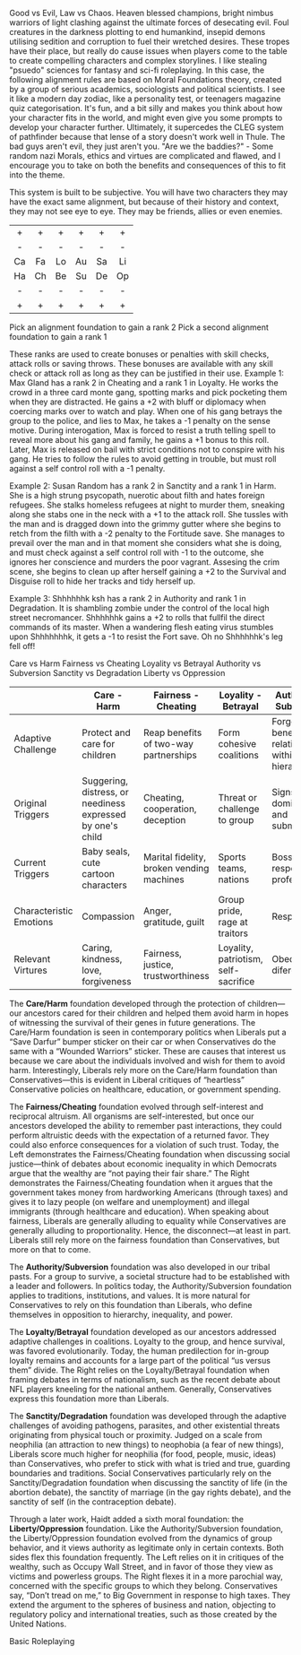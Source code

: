 Good vs Evil, Law vs Chaos. Heaven blessed champions, bright nimbus warriors of light clashing against the ultimate forces of desecating evil. Foul creatures in the darkness plotting to end humankind, insepid demons utilising sedition and corruption to fuel their wretched desires. These tropes have their place, but really do cause issues when players come to the table to create compelling characters and complex storylines.
I like stealing "psuedo" sciences for fantasy and sci-fi roleplaying. In this case, the following alignment rules are based on Moral Foundations theory, created by a group of serious academics, sociologists and political scientists. I see it like a modern day zodiac, like a personality test, or teenagers magazine quiz categorisation.
It's fun, and a bit silly and makes you think about how your character fits in the world, and might even give you some prompts to develop your character further.
Ultimately, it supercedes the CLEG system of pathfinder because that lense of a story doesn't work well in Thule. The bad guys aren't evil, they just aren't you. 
	"Are we the baddies?" - Some random nazi
Morals, ethics and virtues are complicated and flawed, and I encourage you to take on both the benefits and consequences of this to fit into the theme.

This system is built to be subjective. You will have two characters they may have the exact same alignment, but because of their history and context, they may not see eye to eye. They may be friends, allies or even enemies.


| | | | | | | 
|:-:|:-:|:-:|:-:|:-:|:-:|
|+|+|+|+|+|+| 
|-|-|-|-|-|-|
|Ca|Fa|Lo|Au|Sa|Li|
|Ha|Ch|Be|Su|De|Op|
|-|-|-|-|-|-|
|+|+|+|+|+|+| 

Pick an alignment foundation to gain a rank 2
Pick a second alignment foundation to gain a rank 1

These ranks are used to create bonuses or penalties with skill checks, attack rolls or saving throws.
These bonuses are available with any skill check or attack roll as long as they can be justified in their use.
Example 1:
	Max Gland has a rank 2 in Cheating and a rank 1 in Loyalty. He works the crowd in a three card monte gang, spotting marks and pick pocketing them when they are distracted. He gains a +2 with bluff or diplomacy when coercing marks over to watch and play. When one of his gang betrays the group to the police, and lies to Max, he takes a -1 penalty on the sense motive. During interogation, Max is forced to resist a truth telling spell to reveal more about his gang and family, he gains a +1 bonus to this roll. Later, Max is released on bail with strict conditions not to conspire with his gang. He tries to follow the rules to avoid getting in trouble, but must roll against a self control roll with a -1 penalty.

Example 2:
	Susan Random has a rank 2 in Sanctity and a rank 1 in Harm. She is a high strung psycopath, nuerotic about filth and hates foreign refugees. She stalks homeless refugees at night to murder them, sneaking along she stabs one in the neck with a +1 to the attack roll. She tussles with the man and is dragged down into the grimmy gutter where she begins to retch from the filth with a -2 penalty to the Fortitude save. She manages to prevail over the man and in that moment she considers what she is doing, and must check against a self control roll with -1 to the outcome, she ignores her conscience and murders the poor vagrant. Assesing the crim scene, she begins to clean up after herself gaining a +2 to the Survival and Disguise roll to hide her tracks and tidy herself up.

Example 3:
	Shhhhhhk ksh has a rank 2 in Authority and rank 1 in Degradation. It is shambling zombie under the  control of the local high street necromancer. Shhhhhhk gains a +2 to rolls that fullfil the direct commands of its master. When a wandering flesh eating virus stumbles upon Shhhhhhhk, it gets a -1 to resist the Fort save. Oh no Shhhhhhk's leg fell off!

Care vs Harm
Fairness vs Cheating
Loyality vs Betrayal
Authority vs Subversion
Sanctity vs Degradation
Liberty vs Oppression

| |Care - Harm|Fairness - Cheating|Loyality - Betrayal|Authority - Subversion|Sanctity - Degradation|Liberty - Oppression|
|--|---|---|---|---|---|---|
|Adaptive Challenge|Protect and care for children|Reap benefits of two-way partnerships|Form cohesive coalitions|Forge beneficial relationships within hierachies|Avoid contamination|Maintain personal autonomy|
|Original Triggers|Suggering, distress, or neediness expressed by one's child|Cheating, cooperation, deception|Threat or challenge to group|Signs of dominance and submission|Waste products,diseased people|Subjegation, imprisonment, rights |
|Current Triggers|Baby seals, cute cartoon characters|Marital fidelity, broken vending machines|Sports teams, nations|Bosses, respected professionals|Taboo ideas (communism, racism)|Socialism, slavery |
|Characteristic Emotions|Compassion|Anger, gratitude, guilt|Group pride, rage at traitors|Respect, fear|Disgust|Anger, Hatred of Opressors|
|Relevant Virtures|Caring, kindness, love, forgiveness|Fairness, justice, trustworthiness|Loyality, patriotism, self-sacrifice|Obedience, diference|Temperance, chastity, piety, cleanliness|Creativity, love, humor |

The **Care/Harm** foundation developed through the protection of children—our ancestors cared for their children and helped them avoid harm in hopes of witnessing the survival of their genes in future generations. The Care/Harm foundation is seen in contemporary politics when Liberals put a “Save Darfur” bumper sticker on their car or when Conservatives do the same with a “Wounded Warriors” sticker. These are causes that interest us because we care about the individuals involved and wish for them to avoid harm. Interestingly, Liberals rely more on the Care/Harm foundation than Conservatives—this is evident in Liberal critiques of “heartless” Conservative policies on healthcare, education, or government spending.

The **Fairness/Cheating** foundation evolved through self-interest and reciprocal altruism. All organisms are self-interested, but once our ancestors developed the ability to remember past interactions, they could perform altruistic deeds with the expectation of a returned favor. They could also enforce consequences for a violation of such trust. Today, the Left demonstrates the Fairness/Cheating foundation when discussing social justice—think of debates about economic inequality in which Democrats argue that the wealthy are “not paying their fair share.” The Right demonstrates the Fairness/Cheating foundation when it argues that the government takes money from hardworking Americans (through taxes) and gives it to lazy people (on welfare and unemployment) and illegal immigrants (through healthcare and education). When speaking about fairness, Liberals are generally alluding to equality while Conservatives are generally alluding to proportionality. Hence, the disconnect—at least in part. Liberals still rely more on the fairness foundation than Conservatives, but more on that to come.

The **Authority/Subversion** foundation was also developed in our tribal pasts. For a group to survive, a societal structure had to be established with a leader and followers. In politics today, the Authority/Subversion foundation applies to traditions, institutions, and values. It is more natural for Conservatives to rely on this foundation than Liberals, who define themselves in opposition to hierarchy, inequality, and power.

The **Loyalty/Betrayal** foundation developed as our ancestors addressed adaptive challenges in coalitions. Loyalty to the group, and hence survival, was favored evolutionarily. Today, the human predilection for in-group loyalty remains and accounts for a large part of the political “us versus them” divide. The Right relies on the Loyalty/Betrayal foundation when framing debates in terms of nationalism, such as the recent debate about NFL players kneeling for the national anthem. Generally, Conservatives express this foundation more than Liberals.

The **Sanctity/Degradation** foundation was developed through the adaptive challenges of avoiding pathogens, parasites, and other existential threats originating from physical touch or proximity. Judged on a scale from neophilia (an attraction to new things) to neophobia (a fear of new things), Liberals score much higher for neophilia (for food, people, music, ideas) than Conservatives, who prefer to stick with what is tried and true, guarding boundaries and traditions. Social Conservatives particularly rely on the Sanctity/Degradation foundation when discussing the sanctity of life (in the abortion debate), the sanctity of marriage (in the gay rights debate), and the sanctity of self (in the contraception debate).

Through a later work, Haidt added a sixth moral foundation: the **Liberty/Oppression** foundation. Like the Authority/Subversion foundation, the Liberty/Oppression foundation evolved from the dynamics of group behavior, and it views authority as legitimate only in certain contexts. Both sides flex this foundation frequently. The Left relies on it in critiques of the wealthy, such as Occupy Wall Street, and in favor of those they view as victims and powerless groups. The Right flexes it in a more parochial way, concerned with the specific groups to which they belong. Conservatives say, “Don’t tread on me,” to Big Government in response to high taxes. They extend the argument to the spheres of business and nation, objecting to regulatory policy and international treaties, such as those created by the United Nations.



Basic Roleplaying
